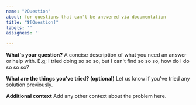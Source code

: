 ```yaml
---
name: "❓Question"
about: for questions that can't be answered via documentation
title: "❓[Question]"
labels: ''
assignees: ''

---
```


**What's your question?**
A concise description of what you need an answer or help with. E.g; I tried doing so so so, but I can't find so so so, how do I do so so so?

**What are the things you've tried? (optional)**
Let us know if you've tried any solution previously.

**Additional context**
Add any other context about the problem here.
